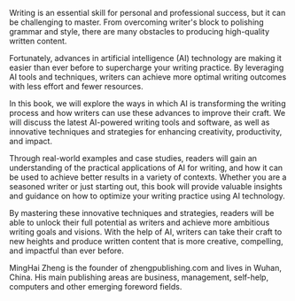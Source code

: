 
Writing is an essential skill for personal and professional success, but it can be challenging to master. From overcoming writer's block to polishing grammar and style, there are many obstacles to producing high-quality written content.

Fortunately, advances in artificial intelligence (AI) technology are making it easier than ever before to supercharge your writing practice. By leveraging AI tools and techniques, writers can achieve more optimal writing outcomes with less effort and fewer resources.

In this book, we will explore the ways in which AI is transforming the writing process and how writers can use these advances to improve their craft. We will discuss the latest AI-powered writing tools and software, as well as innovative techniques and strategies for enhancing creativity, productivity, and impact.

Through real-world examples and case studies, readers will gain an understanding of the practical applications of AI for writing, and how it can be used to achieve better results in a variety of contexts. Whether you are a seasoned writer or just starting out, this book will provide valuable insights and guidance on how to optimize your writing practice using AI technology.

By mastering these innovative techniques and strategies, readers will be able to unlock their full potential as writers and achieve more ambitious writing goals and visions. With the help of AI, writers can take their craft to new heights and produce written content that is more creative, compelling, and impactful than ever before.

MingHai Zheng is the founder of zhengpublishing.com and lives in Wuhan, China. His main publishing areas are business, management, self-help, computers and other emerging foreword fields.
